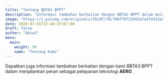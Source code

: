 ```yaml
---
title: "Tentang BBTA3 BPPT"
description: "Informasi tambahan berkaitan dengan BBTA3 BPPT dalam melayani teknologi Aerodinamika, Aeroelastika, Aeroakustika, Aeromekanika dan Aerotronika di Indonesia."
image: "https://i.pinimg.com/originals/f0/0f/70/f00f70723493a7a47e913a90fdd317c4.png"
date: 2020-07-01T15:40:37+07:00
draft: false
author: "bbta3"
menu:
  main:
    weight: 30
    name: "Tentang Kami"
---
```


Dapatkan juga informasi tambahan berkaitan dengan kami BBTA3 BPPT dalam menjalankan peran sebagai pelayanan teknologi 
**AERO**.
